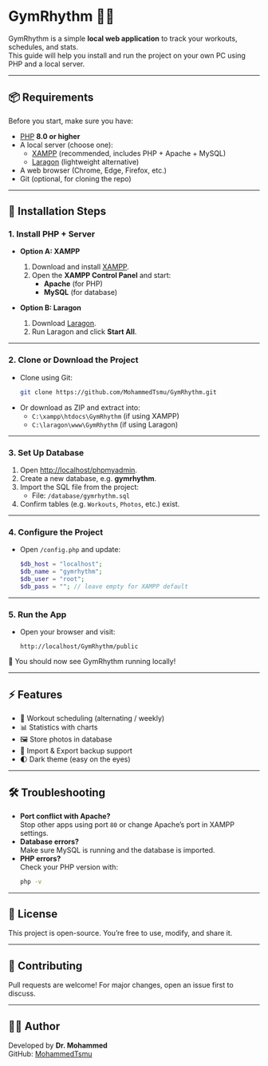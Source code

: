 # GymRhythm 🏋️‍♂️

GymRhythm is a simple **local web application** to track your workouts, schedules, and stats.  
This guide will help you install and run the project on your own PC using PHP and a local server.

---

## 📦 Requirements

Before you start, make sure you have:

- [PHP](https://www.php.net/downloads.php) **8.0 or higher**
- A local server (choose one):
  - [XAMPP](https://www.apachefriends.org/index.html) (recommended, includes PHP + Apache + MySQL)
  - [Laragon](https://laragon.org/) (lightweight alternative)
- A web browser (Chrome, Edge, Firefox, etc.)
- Git (optional, for cloning the repo)

---

## 🚀 Installation Steps

### 1. Install PHP + Server
- **Option A: XAMPP**
  1. Download and install [XAMPP](https://www.apachefriends.org/index.html).
  2. Open the **XAMPP Control Panel** and start:
     - **Apache** (for PHP)
     - **MySQL** (for database)

- **Option B: Laragon**
  1. Download [Laragon](https://laragon.org/download/).
  2. Run Laragon and click **Start All**.

---

### 2. Clone or Download the Project
- Clone using Git:
  ```bash
  git clone https://github.com/MohammedTsmu/GymRhythm.git
  ```
- Or download as ZIP and extract into:
  - `C:\xampp\htdocs\GymRhythm` (if using XAMPP)
  - `C:\laragon\www\GymRhythm` (if using Laragon)

---

### 3. Set Up Database
1. Open [http://localhost/phpmyadmin](http://localhost/phpmyadmin).
2. Create a new database, e.g. **gymrhythm**.
3. Import the SQL file from the project:
   - File: `/database/gymrhythm.sql`
4. Confirm tables (e.g. `Workouts`, `Photos`, etc.) exist.

---

### 4. Configure the Project
- Open `/config.php` and update:
  ```php
  $db_host = "localhost";
  $db_name = "gymrhythm";
  $db_user = "root";
  $db_pass = ""; // leave empty for XAMPP default
  ```

---

### 5. Run the App
- Open your browser and visit:
  ```
  http://localhost/GymRhythm/public
  ```

🎉 You should now see GymRhythm running locally!

---

## ⚡ Features
- 📅 Workout scheduling (alternating / weekly)
- 📊 Statistics with charts
- 🖼️ Store photos in database
- 💾 Import & Export backup support
- 🌓 Dark theme (easy on the eyes)

---

## 🛠️ Troubleshooting
- **Port conflict with Apache?**  
  Stop other apps using port `80` or change Apache’s port in XAMPP settings.
- **Database errors?**  
  Make sure MySQL is running and the database is imported.
- **PHP errors?**  
  Check your PHP version with:
  ```bash
  php -v
  ```

---

## 📜 License
This project is open-source. You’re free to use, modify, and share it.

---

## 🤝 Contributing
Pull requests are welcome! For major changes, open an issue first to discuss.

---

## 👨‍💻 Author
Developed by **Dr. Mohammed**  
GitHub: [MohammedTsmu](https://github.com/MohammedTsmu)
